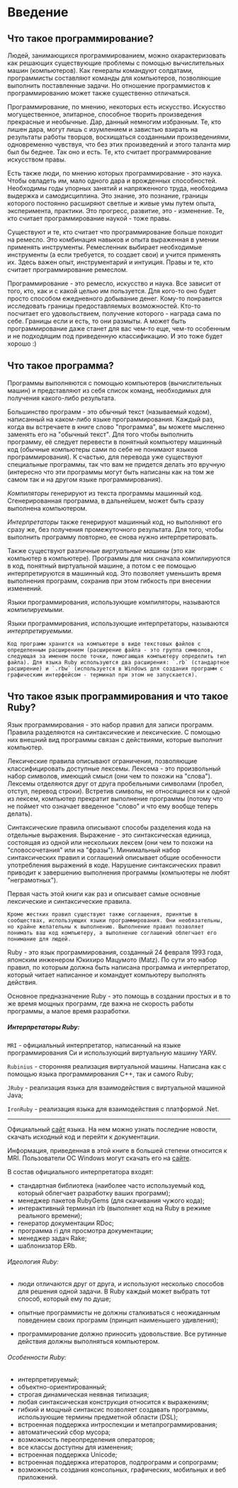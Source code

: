 # Введение

## Что такое программирование?

Людей, занимающихся программированием, можно охарактеризовать как решающих существующие проблемы с помощью вычислительных машин (компьютеров). Как генералы командуют солдатами, программисты составляют команды для компьютеров, позволяющие выполнить поставленные задачи. Но отношение программистов к программированию может также существенно отличаться.

Программирование, по мнению, некоторых есть искусство. Искусство могущественное, элитарное, способное творить произведения прекрасные и необычные. Дар, данный немногим избранным. Те, кто лишен дара, могут лишь с изумлением и завистью взирать на результаты работы творцов, восхищаться созданными произведениями, одновременно чувствуя, что без этих произведений и этого таланта мир был бы беднее. Так оно и есть. Те, кто считает программирование искусством правы.

Есть также люди, по мнению которых программирование - это наука. Чтобы овладеть им, мало одного дара и врожденных способностей. Необходимы годы упорных занятий и напряженного труда, необходима выдержка и самодисциплина. Это знание, это познание, границы которого постоянно расширяют светлые и живые умы путем опыта, эксперимента, практики. Это прогресс, развитие, это - изменение. Те, кто считает программирование наукой - тоже правы.

Существуют и те, кто считает что программирование больше походит на ремесло. Это комбинация навыков и опыта выраженная в умении применять инструменты. Ремесленник выбирает необходимые инструменты (а если требуется, то создает свои) и учится применять их. Здесь важен опыт, инструментарий и интуиция. Правы и те, кто считает программирование ремеслом.

Программирование - это ремесло, искусство и наука. Все зависит от того, кто, как и с какой целью им пользуется. Для кого-то оно будет просто способом ежедневного добывание денег. Кому-то понравится исследовать границы предоставляемых возможностей. Кто-то посчитает его удовольствием, получение которого - награда сама по себе. Границы если и есть, то они размыты. А может быть программирование даже станет для вас чем-то еще, чем-то особенным и не подходящим под приведенную классификацию. И это тоже будет хорошо :)



## Что такое программа?

Программы выполняются с помощью компьютеров (вычислительных машин) и представляют из себя список команд, необходимых для получения какого-либо результата.

Большинство программ - это обычный текст (называемый кодом), написанный на каком-либо языке программирования. Каждый раз, когда вы встречаете в книге слово "программа", вы можете мысленно заменять его на "обычный текст". Для того чтобы выполнить программу, её следует перевести в понятный компьютеру машинный код (обычные компьютеры сами по себе не понимают языков программирования). К счастью, для перевода уже существуют специальные программы, так что вам не придется делать это вручную (интересно что эти программы могут быть написаны как на том же самом так и на другом языке программирования).

*Компиляторы* генерируют из текста программы машинный код. Сгенерированная программа, в дальнейшем, может быть сразу выполнена компьютером.

*Интерпретаторы* также генерируют машинный код, но выполняют его сразу же, без получения промежуточного результата. Для того, чтобы выполнить программу повторно, ее снова нужно интерпретировать.

Также существуют различные *виртуальные машины* (это как компьютер в компьютере). Программы для них сначала компилируются в код, понятный виртуальной машине, а потом с ее помощью интерпретируются в машинный код. Это позволяет уменьшить время выполнения программ, сохранив при этом гибкость при внесении изменений.

Языки программирования, использующие компиляторы, называются *компилируемыми*.

Языки программирования, использующие интерпретаторы, называются *интерпретируемыми*.

~~~~~ note
Код программ хранится на компьютере в виде текстовых файлов с определенным расширением (расширение файла - это группа символов, следующая за именем после точки, помогающая компьютеру определить тип файла). Для языка Ruby используются два расширения: `.rb` (стандартное расширение) и `.rbw` (используется в Windows для создания программ с графическим интерфейсом - терминал при этом не запускается).
~~~~~

## Что такое язык программирования и что такое Ruby?

Язык программирования - это набор правил для записи программ. Правила разделяются на синтаксические и лексические. С помощью них внешний вид программы связан с действиями, которые выполнит компьютер.

Лексические правила описывают ограничения, позволяющие классифицировать доступные лексемы. Лексема - это произвольный набор символов, имеющий смысл (они чем то похожи на "слова"). Лексемы отделяются друг от друга пробельными символами (пробел, отступ, перевод строки). Встретив символы, не относящиеся ни к одной из лексем, компьютер прекратит выполнение программы (потому что не поймет что означает введенное "слово" и что ему вообще теперь делать).

Синтаксические правила описывают способы разделения кода на отдельные выражения. Выражение - это синтаксическая единица, состоящая из одной или нескольких лексем (они чем то похожи на "словосочетания" или на "фразы"). Минимальный набор синтаксических правил и соглашений описывает общие особенности употребления выражений в коде. Нарушение синтаксических правил приводит к завершению выполнения программы (компьютеры не любят "неграмотных").

Первая часть этой книги как раз и описывает самые основные лексические и синтаксические правила.

~~~~~ note
Кроме жестких правил существуют также соглашения, принятые в сообществах, использующих языки программирования. Они необязательны, но крайне желательны к выполнению. Выполнение правил позволяет понимать ваш код компьютеру, а выполнение соглашений облегчает его понимание для людей.
~~~~~

Ruby - это язык программирования, созданный 24 февраля 1993 года, японским инженером Юкихиро Мацумото (Matz). По сути это набор правил, по которым должна быть написана программа и интерпретатор, который читает написанное и командует компьютеру выполнять действия.

Основное предназначение Ruby - это помощь в создании простых и в то же время мощных программ, где важна не скорость работы программы, а малое время разработки.

##### Интерпретаторы Ruby:

`MRI` - официальный интерпретатор, написанный на языке программирования Си и использующий виртуальную машину YARV.

`Rubinius` - сторонняя реализация виртуальной машины. Написана как с помощью языка программирования C++, так и самого Ruby;

`JRuby` - реализация языка для взаимодействия с виртуальной машиной Java;

`IronRuby` - реализация языка для взаимодействия с платформой .Net.

*****


Официальный [сайт](http://www.ruby-lang.org) языка. На нем можно узнать последние новости, скачать исходный код и перейти к документации.

Информация, приведенная в этой книге в большей степени относится к MRI. Пользователи ОС Windows могут скачать его на [сайте](http://rubyinstaller.org).

В состав официального интерпретатора входят:

+ стандартная библиотека (наиболее часто используемый код, который облегчает разработку ваших программ);
+ менеджер пакетов RubyGems (для скачивания чужого кода);
+ интерактивный терминал irb (выполняет код на Ruby в режиме реального времени);
+ генератор документации RDoc;
+ программа ri для просмотра документации;
+ менеджер задач Rake;
+ шаблонизатор ERb.


###### Идеология Ruby:

+ люди отличаются друг от друга, и используют несколько способов для решения одной задачи. В Ruby каждый может выбрать тот способ, который ему по душе;

+ опытные программисты не должны сталкиваться с неожиданным поведением своих программ (принцип наименьшего удивления);

+ программирование должно приносить удовольствие. Все рутинные действия должны выполняться компьютером.


###### Особенности Ruby:

+ интерпретируемый;
+ объектно-ориентированный;
+ строгая динамическая неявная типизация;
+ любая синтаксическая конструкция относится к выражениям;
+ гибкий и мощный синтаксис позволяет создавать программы, использующие термины предметной области (DSL);
+ встроенная поддержка интроспекции и метапрограммирования;
+ автоматический сбор мусора;
+ возможность переопределения операторов;
+ все классы доступны для изменения;
+ встроенная поддержка Unicode;
+ встроенная поддержка итераторов, подпрограмм и сопрограмм;
+ возможность создания консольных, графических, мобильных и веб приложений.
